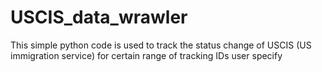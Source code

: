 # USCIS_data_wrawler
This simple python code is used to track the status change of USCIS (US immigration service) for certain range of tracking IDs user specify
